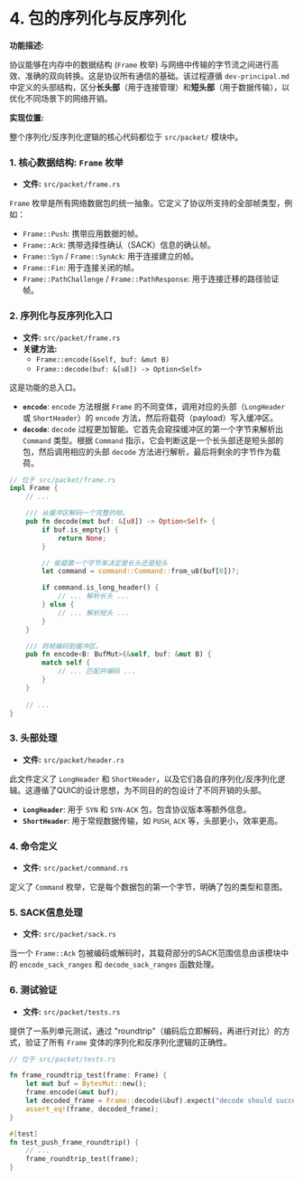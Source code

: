 # 4. 包的序列化与反序列化

**功能描述:**

协议能够在内存中的数据结构 (`Frame` 枚举) 与网络中传输的字节流之间进行高效、准确的双向转换。这是协议所有通信的基础。该过程遵循 `dev-principal.md` 中定义的头部结构，区分**长头部**（用于连接管理）和**短头部**（用于数据传输），以优化不同场景下的网络开销。

**实现位置:**

整个序列化/反序列化逻辑的核心代码都位于 `src/packet/` 模块中。

### 1. 核心数据结构: `Frame` 枚举

- **文件:** `src/packet/frame.rs`

`Frame` 枚举是所有网络数据包的统一抽象。它定义了协议所支持的全部帧类型，例如：

- `Frame::Push`: 携带应用数据的帧。
- `Frame::Ack`: 携带选择性确认（SACK）信息的确认帧。
- `Frame::Syn` / `Frame::SynAck`: 用于连接建立的帧。
- `Frame::Fin`: 用于连接关闭的帧。
- `Frame::PathChallenge` / `Frame::PathResponse`: 用于连接迁移的路径验证帧。

### 2. 序列化与反序列化入口

- **文件:** `src/packet/frame.rs`
- **关键方法:**
    - `Frame::encode(&self, buf: &mut B)`
    - `Frame::decode(buf: &[u8]) -> Option<Self>`

这是功能的总入口。

- **`encode`**: `encode` 方法根据 `Frame` 的不同变体，调用对应的头部（`LongHeader` 或 `ShortHeader`）的 `encode` 方法，然后将载荷（payload）写入缓冲区。
- **`decode`**: `decode` 过程更加智能。它首先会窥探缓冲区的第一个字节来解析出 `Command` 类型。根据 `Command` 指示，它会判断这是一个长头部还是短头部的包，然后调用相应的头部 `decode` 方法进行解析，最后将剩余的字节作为载荷。

```rust
// 位于 src/packet/frame.rs
impl Frame {
    // ...

    /// 从缓冲区解码一个完整的帧。
    pub fn decode(mut buf: &[u8]) -> Option<Self> {
        if buf.is_empty() {
            return None;
        }

        // 偷窥第一个字节来决定是长头还是短头
        let command = command::Command::from_u8(buf[0])?;

        if command.is_long_header() {
            // ... 解析长头 ...
        } else {
            // ... 解析短头 ...
        }
    }

    /// 将帧编码到缓冲区。
    pub fn encode<B: BufMut>(&self, buf: &mut B) {
        match self {
            // ... 匹配并编码 ...
        }
    }
    
    // ...
}
```

### 3. 头部处理

- **文件:** `src/packet/header.rs`

此文件定义了 `LongHeader` 和 `ShortHeader`，以及它们各自的序列化/反序列化逻辑。这遵循了QUIC的设计思想，为不同目的的包设计了不同开销的头部。

- **`LongHeader`**: 用于 `SYN` 和 `SYN-ACK` 包，包含协议版本等额外信息。
- **`ShortHeader`**: 用于常规数据传输，如 `PUSH`, `ACK` 等，头部更小，效率更高。

### 4. 命令定义

- **文件:** `src/packet/command.rs`

定义了 `Command` 枚举，它是每个数据包的第一个字节，明确了包的类型和意图。

### 5. SACK信息处理

- **文件:** `src/packet/sack.rs`

当一个 `Frame::Ack` 包被编码或解码时，其载荷部分的SACK范围信息由该模块中的 `encode_sack_ranges` 和 `decode_sack_ranges` 函数处理。

### 6. 测试验证

- **文件:** `src/packet/tests.rs`

提供了一系列单元测试，通过 "roundtrip"（编码后立即解码，再进行对比）的方式，验证了所有 `Frame` 变体的序列化和反序列化逻辑的正确性。

```rust
// 位于 src/packet/tests.rs

fn frame_roundtrip_test(frame: Frame) {
    let mut buf = BytesMut::new();
    frame.encode(&mut buf);
    let decoded_frame = Frame::decode(&buf).expect("decode should succeed");
    assert_eq!(frame, decoded_frame);
}

#[test]
fn test_push_frame_roundtrip() {
    // ...
    frame_roundtrip_test(frame);
}
``` 